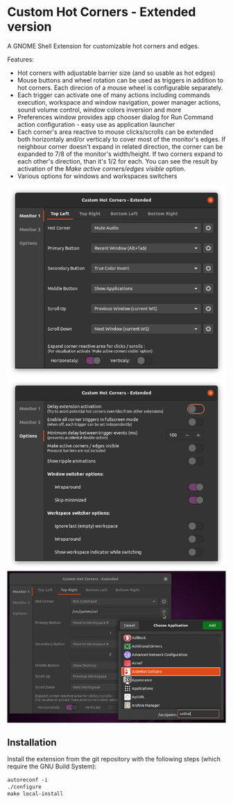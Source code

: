 # Custom Hot Corners - Extended version

A GNOME Shell Extension for customizable hot corners and edges.

Features:

- Hot corners with adjustable barrier size (and so usable as hot edges)
- Mouse buttons and wheel rotation can be used as triggers in addition to hot corners. Each direcion of a mouse wheel is configurable separately.
- Each trigger can activate one of many actions including commands execution, workspace and window navigation,  power manager actions, sound volume control, window colors inversion and more
- Preferences window provides app chooser dialog for Run Command action configuration - easy use as application launcher
- Each corner's area reactive to mouse clicks/scrolls can be extended both horizontaly and/or verticaly to cover most of the monitor's edges. If neighbour corner doesn't expand in related direction, the corner can be expanded to 7/8 of the monitor's width/height. If two corners expand to each other's direction, than it's 1/2 for each. You can see the result by activation of the *Make active corners/edges visible* option.
- Various options for windows and workspaces switchers

![Extension configuration window](screenshot.png)
![Extension configuration window](screenshot1.png)
![Extension configuration window](screenshot2.png)

## Installation

Install the extension from the git repository with the following steps (which
require the GNU Build System):

    autoreconf -i
    ./configure
    make local-install
